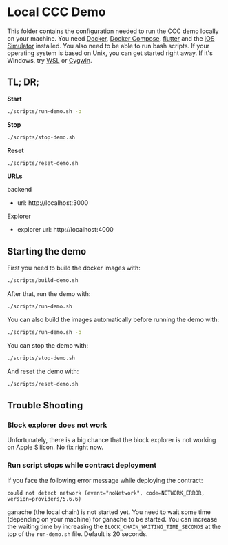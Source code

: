 # Local CCC Demo

This folder contains the configuration needed to run the CCC demo locally on your machine. You need [Docker](https://www.docker.com), [Docker Compose](https://docs.docker.com/compose/install/), [flutter](https://formulae.brew.sh/cask/flutter) and the [iOS Simulator](https://formulae.brew.sh/cask/flutter) installed. You also need to be able to run bash scripts. If your operating system is based on Unix, you can get started right away. If it's Windows, try [WSL](https://docs.microsoft.com/en-gb/windows/wsl/install) or [Cygwin](https://www.cygwin.com).


## TL; DR;

**Start**
```bash
./scripts/run-demo.sh -b
```

<!-- **Populate**
```bash
./scripts/populate-demo.sh
``` -->

**Stop**
```bash
./scripts/stop-demo.sh
```

**Reset**
```bash
./scripts/reset-demo.sh
```

**URLs**

backend
- url: http://localhost:3000

Explorer
- explorer url: http://localhost:4000


## Starting the demo

First you need to build the docker images with:
```bash
./scripts/build-demo.sh
```

After that, run the demo with:
```bash
./scripts/run-demo.sh
```

You can also build the images automatically before running the demo with:
```bash
./scripts/run-demo.sh -b
```

<!-- For populating the demo with some products use:
```bash
./scripts/populate-demo.sh
``` -->

You can stop the demo with:
```bash
./scripts/stop-demo.sh
```

And reset the demo with:
```bash
./scripts/reset-demo.sh
```


## Trouble Shooting

### Block explorer does not work

Unfortunately, there is a big chance that the block explorer is not working on Apple Silicon. No fix right now.


### Run script stops while contract deployment

If you face the following error message while deploying the contract:
```
could not detect network (event="noNetwork", code=NETWORK_ERROR, version=providers/5.6.6)
```
ganache (the local chain) is not started yet. You need to wait some time (depending on your machine) for ganache to be started. You can increase the waiting time by increasing the `BLOCK_CHAIN_WAITING_TIME_SECONDS` at the top of the `run-demo.sh` file. Default is 20 seconds.